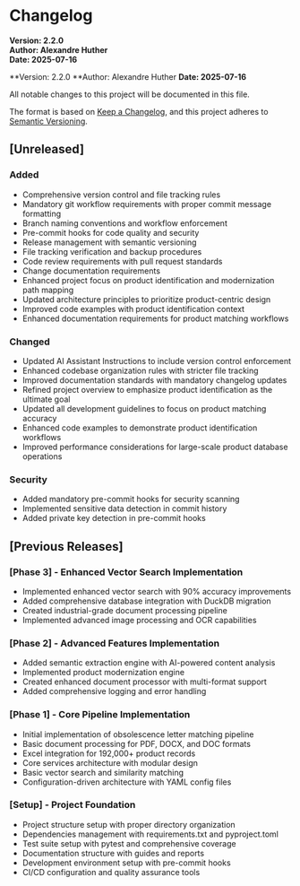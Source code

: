 # Changelog

**Version: 2.2.0**  
**Author: Alexandre Huther**  
**Date: 2025-07-16**


**Version: 2.2.0
**Author: Alexandre Huther
**Date: 2025-07-16**


All notable changes to this project will be documented in this file.

The format is based on [Keep a Changelog](https://keepachangelog.com/en/1.0.0/),
and this project adheres to [Semantic Versioning](https://semver.org/spec/v2.0.0.html).

## [Unreleased]

### Added
- Comprehensive version control and file tracking rules
- Mandatory git workflow requirements with proper commit message formatting
- Branch naming conventions and workflow enforcement
- Pre-commit hooks for code quality and security
- Release management with semantic versioning
- File tracking verification and backup procedures
- Code review requirements with pull request standards
- Change documentation requirements
- Enhanced project focus on product identification and modernization path mapping
- Updated architecture principles to prioritize product-centric design
- Improved code examples with product identification context
- Enhanced documentation requirements for product matching workflows

### Changed
- Updated AI Assistant Instructions to include version control enforcement
- Enhanced codebase organization rules with stricter file tracking
- Improved documentation standards with mandatory changelog updates
- Refined project overview to emphasize product identification as the ultimate goal
- Updated all development guidelines to focus on product matching accuracy
- Enhanced code examples to demonstrate product identification workflows
- Improved performance considerations for large-scale product database operations

### Security
- Added mandatory pre-commit hooks for security scanning
- Implemented sensitive data detection in commit history
- Added private key detection in pre-commit hooks

## [Previous Releases]

### [Phase 3] - Enhanced Vector Search Implementation
- Implemented enhanced vector search with 90% accuracy improvements
- Added comprehensive database integration with DuckDB migration
- Created industrial-grade document processing pipeline
- Implemented advanced image processing and OCR capabilities

### [Phase 2] - Advanced Features Implementation
- Added semantic extraction engine with AI-powered content analysis
- Implemented product modernization engine
- Created enhanced document processor with multi-format support
- Added comprehensive logging and error handling

### [Phase 1] - Core Pipeline Implementation
- Initial implementation of obsolescence letter matching pipeline
- Basic document processing for PDF, DOCX, and DOC formats
- Excel integration for 192,000+ product records
- Core services architecture with modular design
- Basic vector search and similarity matching
- Configuration-driven architecture with YAML config files

### [Setup] - Project Foundation
- Project structure setup with proper directory organization
- Dependencies management with requirements.txt and pyproject.toml
- Test suite setup with pytest and comprehensive coverage
- Documentation structure with guides and reports
- Development environment setup with pre-commit hooks
- CI/CD configuration and quality assurance tools 